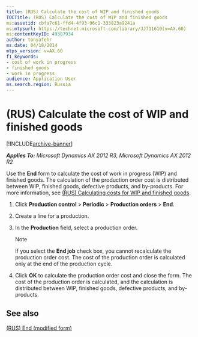 ```yaml
---
title: (RUS) Calculate the cost of WIP and finished goods
TOCTitle: (RUS) Calculate the cost of WIP and finished goods
ms:assetid: cbfa7c61-ffd4-4f93-96c1-333823a9241a
ms:mtpsurl: https://technet.microsoft.com/library/JJ711610(v=AX.60)
ms:contentKeyID: 49387934
author: tonyafehr
ms.date: 04/18/2014
mtps_version: v=AX.60
f1_keywords:
- cost of work in progress
- finished goods
- work in progress
audience: Application User
ms.search.region: Russia
---
```


# (RUS) Calculate the cost of WIP and finished goods 


[!INCLUDE[archive-banner](includes/archive-banner.md)]


_**Applies To:** Microsoft Dynamics AX 2012 R3, Microsoft Dynamics AX 2012 R2_

Use the **End** form to calculate the cost of work in progress (WIP) and finished goods. The calculation of the production order cost is distributed between WIP, finished goods, defective products, and by-products. For more information, see [(RUS) Calculating costs for WIP and finished goods](rus-calculating-costs-for-wip-and-finished-goods.md).

1.  Click **Production control** \> **Periodic** \> **Production orders** \> **End**.

2.  Create a line for a production.

3.  In the **Production** field, select a production order.
    

    > [!NOTE]
    > <P>If you select the <STRONG>End job</STRONG> check box, you cannot recalculate the production order cost. The cost of the production order is calculated only at the end of the production cycle.</P>



4.  Click **OK** to calculate the production order cost and close the form. The cost of the production order is calculated, and the calculation is distributed between WIP, finished goods, defective products, and by-products.

## See also

[(RUS) End (modified form)](https://technet.microsoft.com/library/jj678573\(v=ax.60\))

  


